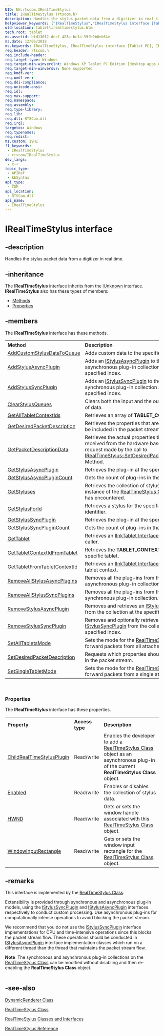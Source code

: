 ```yaml
---
UID: NN:rtscom.IRealTimeStylus
title: IRealTimeStylus (rtscom.h)
description: Handles the stylus packet data from a digitizer in real time.
helpviewer_keywords: ["IRealTimeStylus","IRealTimeStylus interface [Tablet PC]","IRealTimeStylus interface [Tablet PC]","described","bfd13012-decf-423a-bc1a-39fb9b0eb64e","rtscom/IRealTimeStylus","tablet.irealtimestylus"]
old-location: tablet\irealtimestylus.htm
tech.root: tablet
ms.assetid: bfd13012-decf-423a-bc1a-39fb9b0eb64e
ms.date: 12/05/2018
ms.keywords: IRealTimeStylus, IRealTimeStylus interface [Tablet PC], IRealTimeStylus interface [Tablet PC],described, bfd13012-decf-423a-bc1a-39fb9b0eb64e, rtscom/IRealTimeStylus, tablet.irealtimestylus
req.header: rtscom.h
req.include-header: 
req.target-type: Windows
req.target-min-winverclnt: Windows XP Tablet PC Edition [desktop apps only]
req.target-min-winversvr: None supported
req.kmdf-ver: 
req.umdf-ver: 
req.ddi-compliance: 
req.unicode-ansi: 
req.idl: 
req.max-support: 
req.namespace: 
req.assembly: 
req.type-library: 
req.lib: 
req.dll: RTSCom.dll
req.irql: 
targetos: Windows
req.typenames: 
req.redist: 
ms.custom: 19H1
f1_keywords:
 - IRealTimeStylus
 - rtscom/IRealTimeStylus
dev_langs:
 - c++
topic_type:
 - APIRef
 - kbSyntax
api_type:
 - COM
api_location:
 - RTSCom.dll
api_name:
 - IRealTimeStylus
---
```


# IRealTimeStylus interface


## -description

Handles the stylus packet data from a digitizer in real time.

## -inheritance

The <b xmlns:loc="http://microsoft.com/wdcml/l10n">IRealTimeStylus</b> interface inherits from the <a href="https://docs.microsoft.com/windows/desktop/api/unknwn/nn-unknwn-iunknown">IUnknown</a> interface. <b>IRealTimeStylus</b> also has these types of members:
<ul>
<li><a href="https://docs.microsoft.com/">Methods</a></li>
<li><a href="https://docs.microsoft.com/">Properties</a></li>
</ul>

## -members

The <b>IRealTimeStylus</b> interface has these methods.
<table class="members" id="memberListMethods">
<tr>
<th align="left" width="37%">Method</th>
<th align="left" width="63%">Description</th>
</tr>
<tr data="declared;">
<td align="left" width="37%">
<a href="https://docs.microsoft.com/windows/desktop/api/rtscom/nf-rtscom-irealtimestylus-addcustomstylusdatatoqueue">AddCustomStylusDataToQueue</a>
</td>
<td align="left" width="63%">
Adds custom data to the specified queue.

</td>
</tr>
<tr data="declared;">
<td align="left" width="37%">
<a href="https://docs.microsoft.com/windows/desktop/api/rtscom/nf-rtscom-irealtimestylus-addstylusasyncplugin">AddStylusAsyncPlugin</a>
</td>
<td align="left" width="63%">
Adds an <a href="https://docs.microsoft.com/windows/desktop/api/rtscom/nn-rtscom-istylusasyncplugin">IStylusAsyncPlugin</a> to the asynchronous plug-in collection at the specified index.

</td>
</tr>
<tr data="declared;">
<td align="left" width="37%">
<a href="https://docs.microsoft.com/windows/desktop/api/rtscom/nf-rtscom-irealtimestylus-addstylussyncplugin">AddStylusSyncPlugin</a>
</td>
<td align="left" width="63%">
Adds an <a href="https://docs.microsoft.com/windows/desktop/api/rtscom/nn-rtscom-istylussyncplugin">IStylusSyncPlugin</a> to the synchronous plug-in collection at the specified index.

</td>
</tr>
<tr data="declared;">
<td align="left" width="37%">
<a href="https://docs.microsoft.com/windows/desktop/api/rtscom/nf-rtscom-irealtimestylus-clearstylusqueues">ClearStylusQueues</a>
</td>
<td align="left" width="63%">
Clears both the input and the output queues of data.

</td>
</tr>
<tr data="declared;">
<td align="left" width="37%">
<a href="https://docs.microsoft.com/windows/desktop/api/rtscom/nf-rtscom-irealtimestylus-getalltabletcontextids">GetAllTabletContextIds</a>
</td>
<td align="left" width="63%">
Retrieves an array of <b>TABLET_CONTEXT_ID</b>s.

</td>
</tr>
<tr data="declared;">
<td align="left" width="37%">
<a href="https://docs.microsoft.com/windows/desktop/api/rtscom/nf-rtscom-irealtimestylus-getdesiredpacketdescription">GetDesiredPacketDescription</a>
</td>
<td align="left" width="63%">
Retrieves the properties that are requested to be included in the packet stream.

</td>
</tr>
<tr data="declared;">
<td align="left" width="37%">
<a href="https://docs.microsoft.com/windows/desktop/api/rtscom/nf-rtscom-irealtimestylus-getpacketdescriptiondata">GetPacketDescriptionData</a>
</td>
<td align="left" width="63%">
Retrieves the actual properties that will be received from the hardware based on the request made by the call to <a href="https://docs.microsoft.com/windows/desktop/api/rtscom/nf-rtscom-irealtimestylus-setdesiredpacketdescription">IRealTimeStylus::SetDesiredPacketDescription Method</a>.

</td>
</tr>
<tr data="declared;">
<td align="left" width="37%">
<a href="https://docs.microsoft.com/windows/desktop/api/rtscom/nf-rtscom-irealtimestylus-getstylusasyncplugin">GetStylusAsyncPlugin</a>
</td>
<td align="left" width="63%">
Retrieves the plug-in at the specified index.

</td>
</tr>
<tr data="declared;">
<td align="left" width="37%">
<a href="https://docs.microsoft.com/windows/desktop/api/rtscom/nf-rtscom-irealtimestylus-getstylusasyncplugincount">GetStylusAsyncPluginCount</a>
</td>
<td align="left" width="63%">
Gets the count of plug-ins in the collection.

</td>
</tr>
<tr data="declared;">
<td align="left" width="37%">
<a href="https://docs.microsoft.com/windows/desktop/api/rtscom/nf-rtscom-irealtimestylus-getstyluses">GetStyluses</a>
</td>
<td align="left" width="63%">
Retrieves the collection of styluses this instance of the <a href="https://docs.microsoft.com/windows/desktop/tablet/realtimestylus-class">RealTimeStylus Class</a> object has encountered.

</td>
</tr>
<tr data="declared;">
<td align="left" width="37%">
<a href="https://docs.microsoft.com/windows/desktop/api/rtscom/nf-rtscom-irealtimestylus-getstylusforid">GetStylusForId</a>
</td>
<td align="left" width="63%">
Retrieves a stylus for the specific stylus identifier.

</td>
</tr>
<tr data="declared;">
<td align="left" width="37%">
<a href="https://docs.microsoft.com/windows/desktop/api/rtscom/nf-rtscom-irealtimestylus-getstylussyncplugin">GetStylusSyncPlugin</a>
</td>
<td align="left" width="63%">
Retrieves the plug-in at the specified index.

</td>
</tr>
<tr data="declared;">
<td align="left" width="37%">
<a href="https://docs.microsoft.com/windows/desktop/api/rtscom/nf-rtscom-irealtimestylus-getstylussyncplugincount">GetStylusSyncPluginCount</a>
</td>
<td align="left" width="63%">
Gets the count of plug-ins in the collection.

</td>
</tr>
<tr data="declared;">
<td align="left" width="37%">
<a href="https://docs.microsoft.com/windows/desktop/api/rtscom/nf-rtscom-irealtimestylus-gettablet">GetTablet</a>
</td>
<td align="left" width="63%">
Retrieves an <a href="https://docs.microsoft.com/windows/desktop/api/msinkaut/nn-msinkaut-iinktablet">IInkTablet Interface</a> object to the caller.

</td>
</tr>
<tr data="declared;">
<td align="left" width="37%">
<a href="https://docs.microsoft.com/windows/desktop/api/rtscom/nf-rtscom-irealtimestylus-gettabletcontextidfromtablet">GetTabletContextIdFromTablet</a>
</td>
<td align="left" width="63%">
Retrieves the <b>TABLET_CONTEXT_ID</b> for a specific tablet.

</td>
</tr>
<tr data="declared;">
<td align="left" width="37%">
<a href="https://docs.microsoft.com/windows/desktop/api/rtscom/nf-rtscom-irealtimestylus-gettabletfromtabletcontextid">GetTabletFromTabletContextId</a>
</td>
<td align="left" width="63%">
Retrieves an <a href="https://docs.microsoft.com/windows/desktop/api/msinkaut/nn-msinkaut-iinktablet">IInkTablet Interface</a> for a specific tablet context.

</td>
</tr>
<tr data="declared;">
<td align="left" width="37%">
<a href="https://docs.microsoft.com/windows/desktop/api/rtscom/nf-rtscom-irealtimestylus-removeallstylusasyncplugins">RemoveAllStylusAsyncPlugins</a>
</td>
<td align="left" width="63%">
Removes all the plug-ins from the asynchronous plug-in collection.

</td>
</tr>
<tr data="declared;">
<td align="left" width="37%">
<a href="https://docs.microsoft.com/windows/desktop/api/rtscom/nf-rtscom-irealtimestylus-removeallstylussyncplugins">RemoveAllStylusSyncPlugins</a>
</td>
<td align="left" width="63%">
Removes all the plug-ins from the synchronous plug-in collection.

</td>
</tr>
<tr data="declared;">
<td align="left" width="37%">
<a href="https://docs.microsoft.com/windows/desktop/api/rtscom/nf-rtscom-irealtimestylus-removestylusasyncplugin">RemoveStylusAsyncPlugin</a>
</td>
<td align="left" width="63%">
Removes and retrieves an <a href="https://docs.microsoft.com/windows/desktop/api/rtscom/nn-rtscom-istylusasyncplugin">IStylusAsyncPlugin</a> from the collection at the specified index.

</td>
</tr>
<tr data="declared;">
<td align="left" width="37%">
<a href="https://docs.microsoft.com/windows/desktop/api/rtscom/nf-rtscom-irealtimestylus-removestylussyncplugin">RemoveStylusSyncPlugin</a>
</td>
<td align="left" width="63%">
Removes and optionally retrieves an <a href="https://docs.microsoft.com/windows/desktop/api/rtscom/nn-rtscom-istylussyncplugin">IStylusSyncPlugin</a> from the collection at the specified index.

</td>
</tr>
<tr data="declared;">
<td align="left" width="37%">
<a href="https://docs.microsoft.com/windows/desktop/api/rtscom/nf-rtscom-irealtimestylus-setalltabletsmode">SetAllTabletsMode</a>
</td>
<td align="left" width="63%">
Sets the mode for the <a href="https://docs.microsoft.com/windows/desktop/tablet/realtimestylus-class">RealTimeStylus</a> to forward packets from all attached tablets.

</td>
</tr>
<tr data="declared;">
<td align="left" width="37%">
<a href="https://docs.microsoft.com/windows/desktop/api/rtscom/nf-rtscom-irealtimestylus-setdesiredpacketdescription">SetDesiredPacketDescription</a>
</td>
<td align="left" width="63%">
Requests which properties should be included in the packet stream.

</td>
</tr>
<tr data="declared;">
<td align="left" width="37%">
<a href="https://docs.microsoft.com/windows/desktop/api/rtscom/nf-rtscom-irealtimestylus-setsingletabletmode">SetSingleTabletMode</a>
</td>
<td align="left" width="63%">
Sets the mode for the <a href="https://docs.microsoft.com/windows/desktop/tablet/realtimestylus-class">RealTimeStylus</a> to forward packets from a single attached tablet.

</td>
</tr>
</table> 
<h3><a id="properties"></a>Properties</h3>The <b xmlns:loc="http://microsoft.com/wdcml/l10n">IRealTimeStylus</b> interface has these properties.
<table class="members" id="memberListProperties">
<tr>
<th align="left" width="27%">Property</th>
<th align="left" width="10%">Access type</th>
<th align="left" width="63%">Description</th>
</tr>
<tr data="declared;">
<td align="left" width="27%" xml:space="preserve">

<a href="https://docs.microsoft.com/windows/desktop/api/rtscom/nf-rtscom-irealtimestylus-get_childrealtimestylusplugin">ChildRealTimeStylusPlugin</a>


</td>
<td align="left" width="10%">
Read/write

</td>
<td align="left" width="63%">
Enables the developer to add a <a href="https://docs.microsoft.com/windows/desktop/tablet/realtimestylus-class">RealTimeStylus Class</a> object as an asynchronous plug-in of the current <b>RealTimeStylus Class</b> object.

</td>
</tr>
<tr data="declared;">
<td align="left" width="27%" xml:space="preserve">

<a href="https://docs.microsoft.com/windows/desktop/api/rtscom/nf-rtscom-irealtimestylus-get_enabled">Enabled</a>


</td>
<td align="left" width="10%">
Read/write

</td>
<td align="left" width="63%">
Enables or disables the collection of stylus data.

</td>
</tr>
<tr data="declared;">
<td align="left" width="27%" xml:space="preserve">

<a href="https://docs.microsoft.com/windows/desktop/api/rtscom/nf-rtscom-irealtimestylus-get_hwnd">HWND</a>


</td>
<td align="left" width="10%">
Read/write

</td>
<td align="left" width="63%">
Gets or sets the window handle associated with this <a href="https://docs.microsoft.com/windows/desktop/tablet/realtimestylus-class">RealTimeStylus Class</a> object.

</td>
</tr>
<tr data="declared;">
<td align="left" width="27%" xml:space="preserve">

<a href="https://docs.microsoft.com/windows/desktop/api/rtscom/nf-rtscom-irealtimestylus-get_windowinputrectangle">WindowInputRectangle</a>


</td>
<td align="left" width="10%">
Read/write

</td>
<td align="left" width="63%">
Gets or sets the window input rectangle for the <a href="https://docs.microsoft.com/windows/desktop/tablet/realtimestylus-class">RealTimeStylus Class</a> object.

</td>
</tr>
</table>

## -remarks

This interface is implemented by the <a href="https://docs.microsoft.com/windows/desktop/tablet/realtimestylus-class">RealTimeStylus Class</a>.

Extensibility is provided through synchronous and asynchronous plug-in models, using the <a href="https://docs.microsoft.com/windows/desktop/api/rtscom/nn-rtscom-istylussyncplugin">IStylusSyncPlugin</a> and <a href="https://docs.microsoft.com/windows/desktop/api/rtscom/nn-rtscom-istylusasyncplugin">IStylusAsyncPlugin</a> interfaces respectively to conduct custom processing. Use asynchronous plug-ins for computationally intense operations to avoid blocking the packet stream.

We recommend that you do not use the <a href="https://docs.microsoft.com/windows/desktop/api/rtscom/nn-rtscom-istylussyncplugin">IStylusSyncPlugin</a> interface implementations for CPU and time-intensive operations since this blocks the packet stream flow. These operations should be conducted in <a href="https://docs.microsoft.com/windows/desktop/api/rtscom/nn-rtscom-istylusasyncplugin">IStylusAsyncPlugin</a> interface implementation classes which run on a different thread than the thread that maintains the packet stream flow.

<div class="alert"><b>Note</b>  The synchronous and asynchronous plug-in collections on the <a href="https://docs.microsoft.com/windows/desktop/tablet/realtimestylus-class">RealTimeStylus Class</a> can be modified without disabling and then re-enabling the <b>RealTimeStylus Class</b> object.</div>
<div> </div>

## -see-also

<a href="https://docs.microsoft.com/previous-versions/windows/desktop/legacy/ms701168(v=vs.85)">DynamicRenderer Class</a>



<a href="https://docs.microsoft.com/windows/desktop/tablet/realtimestylus-class">RealTimeStylus Class</a>



<a href="https://docs.microsoft.com/windows/desktop/tablet/realtimestylus-classes-and-interfaces">RealTimeStylus Classes and Interfaces</a>



<a href="https://docs.microsoft.com/windows/desktop/tablet/realtimestylus-reference">RealTimeStylus Reference</a>


